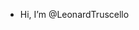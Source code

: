 - Hi, I’m @LeonardTruscello


<!---
LeonardTruscello/LeonardTruscello is a ✨ special ✨ repository because its `README.md` (this file) appears on your GitHub profile.
You can click the Preview link to take a look at your changes.
--->
